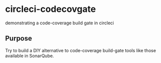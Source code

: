 # circleci-codecovgate
demonstrating a code-coverage build gate in circleci

## Purpose 

Try to build a DIY alternative to code-coverage build-gate tools like those available in SonarQube.
